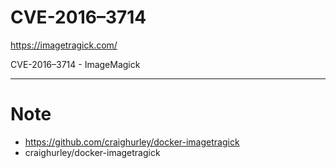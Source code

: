 # CVE-2016–3714

https://imagetragick.com/

CVE-2016–3714 - ImageMagick

---

# Note
- https://github.com/craighurley/docker-imagetragick
- craighurley/docker-imagetragick

